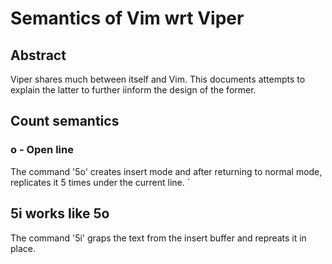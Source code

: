 # Semantics of Vim wrt Viper

## Abstract

Viper shares much between itself and Vim.
This documents attempts to explain the latter to further iinform the design of
the former.

## Count semantics

### o - Open line

The command '5o' creates insert mode and
after returning to normal mode, replicates it 5 times under the current line.
`
## 5i works like 5o

The command '5i' graps the text from the insert buffer
and repreats it in place.

